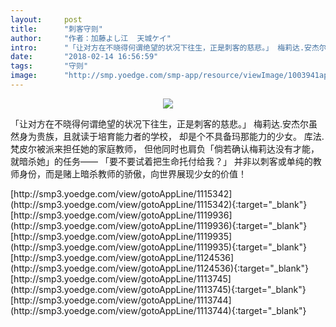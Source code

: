 ```yaml
---
layout:     post
title:      "刺客守则"
author:     "作者：加藤よし江  天城ケイ"
intro:      "「让对方在不晓得何谓绝望的状况下往生，正是刺客的慈悲。」 梅莉达.安杰尔虽然身为贵族，且就读于培育能力者的学校， 却是个不具备玛那能力的少女。 库法.梵皮尔被派来担任她的家庭教师， 但他同时也肩负「倘若确认梅莉达没有才能，就暗杀她」的任务—— 「要不要试着把生命托付给我？」 并非以刺客或单纯的教师身份，而是赌上暗杀教师的骄傲，向世界展现少女的价值！"
date:       "2018-02-14 16:56:59"
tags:       "守则"
image:      "http://smp.yoedge.com/smp-app/resource/viewImage/1003941appline.png"
---
```

<div style="text-align: center">
<p><img src="http://smp.yoedge.com/smp-app/resource/viewImage/1003941appline.png"/></p>
</div>
<p class="post-meta">
<span>「让对方在不晓得何谓绝望的状况下往生，正是刺客的慈悲。」 梅莉达.安杰尔虽然身为贵族，且就读于培育能力者的学校， 却是个不具备玛那能力的少女。 库法.梵皮尔被派来担任她的家庭教师， 但他同时也肩负「倘若确认梅莉达没有才能，就暗杀她」的任务—— 「要不要试着把生命托付给我？」 并非以刺客或单纯的教师身份，而是赌上暗杀教师的骄傲，向世界展现少女的价值！</span>
</p>
[http://smp3.yoedge.com/view/gotoAppLine/1115342](http://smp3.yoedge.com/view/gotoAppLine/1115342){:target="_blank"}
[http://smp3.yoedge.com/view/gotoAppLine/1119936](http://smp3.yoedge.com/view/gotoAppLine/1119936){:target="_blank"}
[http://smp3.yoedge.com/view/gotoAppLine/1119935](http://smp3.yoedge.com/view/gotoAppLine/1119935){:target="_blank"}
[http://smp3.yoedge.com/view/gotoAppLine/1124536](http://smp3.yoedge.com/view/gotoAppLine/1124536){:target="_blank"}
[http://smp3.yoedge.com/view/gotoAppLine/1113745](http://smp3.yoedge.com/view/gotoAppLine/1113745){:target="_blank"}
[http://smp3.yoedge.com/view/gotoAppLine/1113744](http://smp3.yoedge.com/view/gotoAppLine/1113744){:target="_blank"}



